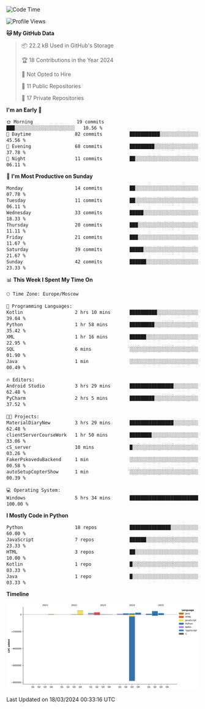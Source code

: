 <!--START_SECTION:waka-->
![Code Time](http://img.shields.io/badge/Code%20Time-223%20hrs%2042%20mins-blue)

![Profile Views](http://img.shields.io/badge/Profile%20Views-30-blue)

**🐱 My GitHub Data** 

> 📦 22.2 kB Used in GitHub's Storage 
 > 
> 🏆 18 Contributions in the Year 2024
 > 
> 🚫 Not Opted to Hire
 > 
> 📜 11 Public Repositories 
 > 
> 🔑 17 Private Repositories 
 > 
**I'm an Early 🐤** 

```text
🌞 Morning                19 commits          ███░░░░░░░░░░░░░░░░░░░░░░   10.56 % 
🌆 Daytime                82 commits          ███████████░░░░░░░░░░░░░░   45.56 % 
🌃 Evening                68 commits          █████████░░░░░░░░░░░░░░░░   37.78 % 
🌙 Night                  11 commits          ██░░░░░░░░░░░░░░░░░░░░░░░   06.11 % 
```
📅 **I'm Most Productive on Sunday** 

```text
Monday                   14 commits          ██░░░░░░░░░░░░░░░░░░░░░░░   07.78 % 
Tuesday                  11 commits          ██░░░░░░░░░░░░░░░░░░░░░░░   06.11 % 
Wednesday                33 commits          █████░░░░░░░░░░░░░░░░░░░░   18.33 % 
Thursday                 20 commits          ███░░░░░░░░░░░░░░░░░░░░░░   11.11 % 
Friday                   21 commits          ███░░░░░░░░░░░░░░░░░░░░░░   11.67 % 
Saturday                 39 commits          █████░░░░░░░░░░░░░░░░░░░░   21.67 % 
Sunday                   42 commits          ██████░░░░░░░░░░░░░░░░░░░   23.33 % 
```


📊 **This Week I Spent My Time On** 

```text
🕑︎ Time Zone: Europe/Moscow

💬 Programming Languages: 
Kotlin                   2 hrs 10 mins       ██████████░░░░░░░░░░░░░░░   39.04 % 
Python                   1 hr 58 mins        █████████░░░░░░░░░░░░░░░░   35.42 % 
XML                      1 hr 16 mins        ██████░░░░░░░░░░░░░░░░░░░   22.95 % 
SQL                      6 mins              ░░░░░░░░░░░░░░░░░░░░░░░░░   01.90 % 
Java                     1 min               ░░░░░░░░░░░░░░░░░░░░░░░░░   00.49 % 

🔥 Editors: 
Android Studio           3 hrs 29 mins       ████████████████░░░░░░░░░   62.48 % 
PyCharm                  2 hrs 5 mins        █████████░░░░░░░░░░░░░░░░   37.52 % 

🐱‍💻 Projects: 
MaterialDiaryNew         3 hrs 29 mins       ████████████████░░░░░░░░░   62.48 % 
clientServerCourseWork   1 hr 50 mins        ████████░░░░░░░░░░░░░░░░░   33.06 % 
cS_server                10 mins             █░░░░░░░░░░░░░░░░░░░░░░░░   03.26 % 
FakerPskoveduBackend     1 min               ░░░░░░░░░░░░░░░░░░░░░░░░░   00.58 % 
autoSetupCopterShow      1 min               ░░░░░░░░░░░░░░░░░░░░░░░░░   00.39 % 

💻 Operating System: 
Windows                  5 hrs 34 mins       █████████████████████████   100.00 % 
```

**I Mostly Code in Python** 

```text
Python                   18 repos            ███████████████░░░░░░░░░░   60.00 % 
JavaScript               7 repos             ██████░░░░░░░░░░░░░░░░░░░   23.33 % 
HTML                     3 repos             ██░░░░░░░░░░░░░░░░░░░░░░░   10.00 % 
Kotlin                   1 repo              █░░░░░░░░░░░░░░░░░░░░░░░░   03.33 % 
Java                     1 repo              █░░░░░░░░░░░░░░░░░░░░░░░░   03.33 % 
```



**Timeline**

![Lines of Code chart](https://raw.githubusercontent.com/adlemx/adlemx/main/assets/bar_graph.png)


 Last Updated on 18/03/2024 00:33:16 UTC
<!--END_SECTION:waka-->
